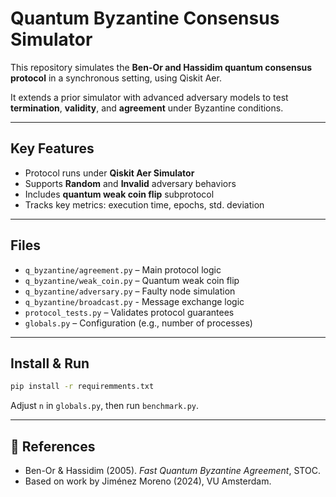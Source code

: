 # Quantum Byzantine Consensus Simulator

This repository simulates the **Ben-Or and Hassidim quantum consensus protocol** in a synchronous setting, using Qiskit Aer.

It extends a prior simulator with advanced adversary models to test **termination**, **validity**, and **agreement** under Byzantine conditions.

---

## Key Features

- Protocol runs under **Qiskit Aer Simulator**
- Supports **Random** and **Invalid** adversary behaviors
- Includes **quantum weak coin flip** subprotocol
- Tracks key metrics: execution time, epochs, std. deviation

---

## Files

- `q_byzantine/agreement.py` – Main protocol logic
- `q_byzantine/weak_coin.py` – Quantum weak coin flip
- `q_byzantine/adversary.py` – Faulty node simulation
- `q_byzantine/broadcast.py` - Message exchange logic
- `protocol_tests.py` – Validates protocol guarantees
- `globals.py` – Configuration (e.g., number of processes)

---

## Install & Run

```bash
pip install -r requiremments.txt
```

Adjust `n` in `globals.py`, then run `benchmark.py`.

---

## 📖 References

- Ben-Or & Hassidim (2005). *Fast Quantum Byzantine Agreement*, STOC.
- Based on work by Jiménez Moreno (2024), VU Amsterdam.
